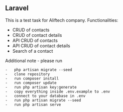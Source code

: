 ## Laravel

This is a test task for Aliftech company. Functionalities:

-   CRUD of contacts
-   CRUD of contact details
-   API CRUD of contacts
-   API CRUD of contact details
-   Search of a contact

Additional note - please run

```
-   php artisan migrate --seed
-   clone repository
-   run composer install
-   run composer update
-   run php artisan key:generate
-   copy everything inside .env.example to .env
-   connect to your database in .env
-   run php artisan migrate --seed
-   run php artisan serve
```
